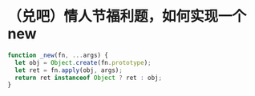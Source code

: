 # （兑吧）情人节福利题，如何实现一个 new

```js
function _new(fn, ...args) {
  let obj = Object.create(fn.prototype);
  let ret = fn.apply(obj, args);
  return ret instanceof Object ? ret : obj;
}
```